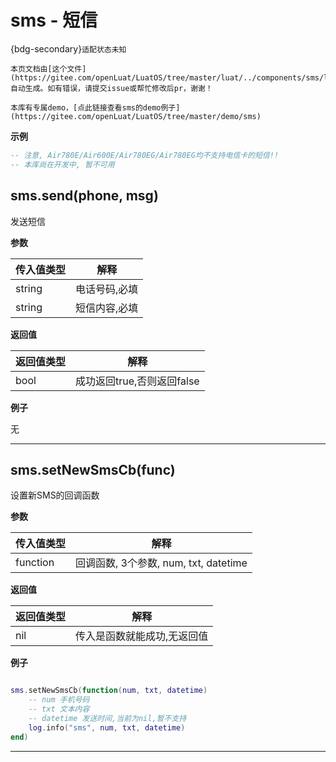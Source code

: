 # sms - 短信

{bdg-secondary}`适配状态未知`

```{note}
本页文档由[这个文件](https://gitee.com/openLuat/LuatOS/tree/master/luat/../components/sms/luat_lib_sms.c)自动生成。如有错误，请提交issue或帮忙修改后pr，谢谢！
```

```{tip}
本库有专属demo，[点此链接查看sms的demo例子](https://gitee.com/openLuat/LuatOS/tree/master/demo/sms)
```

**示例**

```lua
-- 注意, Air780E/Air600E/Air780EG/Air780EG均不支持电信卡的短信!!
-- 本库尚在开发中, 暂不可用

```

## sms.send(phone, msg)

发送短信

**参数**

|传入值类型|解释|
|-|-|
|string|电话号码,必填|
|string|短信内容,必填|

**返回值**

|返回值类型|解释|
|-|-|
|bool|成功返回true,否则返回false|

**例子**

无

---

## sms.setNewSmsCb(func)

设置新SMS的回调函数

**参数**

|传入值类型|解释|
|-|-|
|function|回调函数, 3个参数, num, txt, datetime|

**返回值**

|返回值类型|解释|
|-|-|
|nil|传入是函数就能成功,无返回值|

**例子**

```lua

sms.setNewSmsCb(function(num, txt, datetime)
    -- num 手机号码
    -- txt 文本内容
    -- datetime 发送时间,当前为nil,暂不支持
    log.info("sms", num, txt, datetime)
end)

```

---

